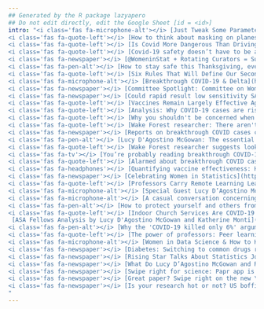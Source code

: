 ```yaml
---
## Generated by the R package lazyapero
## Do not edit directly, edit the Google Sheet [id = <id>]
intro: "<i class='fas fa-microphone-alt'></i> [Just Tweak Some Parameters](https://nssdeviations.com/154-just-tweak-some-parameters) in Not So Standard Deviations Podcast [2022] *podcast* </br></br>
<i class='fas fa-quote-left'></i> [How to think about masking on planes, trains, and buses right now](https://www.vox.com/23036148/should-i-mask-when-flying-riding-subway-bus-uber) in Vox [2022] *quoted* </br></br>
<i class='fas fa-quote-left'></i> [Is Covid More Dangerous Than Driving? How Scientists Are Parsing Covid Risks.](https://www.nytimes.com/2022/04/17/science/covid-risks.html) in The New York Times [2022] *quoted* </br></br>
<i class='fas fa-quote-left'></i> [Covid-19 safety doesn’t have to be all or nothing. Here’s how to think about it going forward.](https://www.vox.com/23000377/how-to-use-covid-data-numbers-protect-yourself-high-risk) in Vox [2022] *quoted* </br></br>
<i class='fas fa-newspaper'></i> [@WomeninStat + Rotating Curators = Success](https://magazine.amstat.org/blog/2021/12/01/womencurator/) in Amstat News Magazine [2021] *write-up* </br></br>
<i class='fas fa-pen-alt'></i> [How to stay safe this Thanksgiving, even as the COVID pandemic remains a threat](https://www.usatoday.com/story/opinion/2021/11/21/how-to-stay-safe-thanksgiving-holidays-covid-tests/8671612002/?gnt-cfr=1) in USA Today [2021] *op-ed* </br></br>
<i class='fas fa-quote-left'></i> [Six Rules That Will Define Our Second Pandemic Winter](https://www.theatlantic.com/health/archive/2021/09/six-ways-think-about-pandemic-now/620129/) in The Atlantic [2021] *quoted* </br></br>
<i class='fas fa-microphone-alt'></i> [Breakthrough COVID-19 & Delta](https://serepidemiologycounts.blubrry.net/2021/09/09/epidemiology-counts-episode-28-breakthrough-covid-19-delta/) in Epidemiology Counts, a Society for Epidemiologic Research Podcast [2021] *podcast* </br></br>
<i class='fas fa-newspaper'></i> [Committee Spotlight: Committee on Women in Statistics](https://magazine.amstat.org/blog/2021/07/01/committee-on-women-in-statistics/) in Amstat News Magazine [2021] *write-up* </br></br>
<i class='fas fa-newspaper'></i> [Could rapid result low sensitivity SARS-CoV-2 tests improve pandemic quarantine strategies?](https://www.news-medical.net/news/20210203/Could-rapid-result-low-sensitivity-SARS-CoV-2-tests-better-guide-pandemic-quarantine-strategies.aspx) in News Medical Life Sciences [2021] *write-up* </br></br>
<i class='fas fa-quote-left'></i> [Vaccines Remain Largely Effective Against Delta Variant, Counter to Claims From Fox News Guest](https://www.washingtoninformer.com/vaccines-remain-largely-effective-against-delta-variant-counter-to-claims-from-fox-news-guest/) in The Washington Informer [2021] *quoted* </br></br>
<i class='fas fa-quote-left'></i> [Analysis: Why COVID-19 cases are rising in Canada](https://ottawasun.com/diseases-and-conditions/coronavirus/covid-19-cases-rising-in-canada/wcm/57a7281a-62f2-4982-aedb-b8732fc22303) in Ottawa Sun [2021] *quoted* </br></br>
<i class='fas fa-quote-left'></i> [Why you shouldn't be concerned when more vaccinated people are getting infected than unvaccinated](https://www.abc.net.au/news/2021-08-06/coronacheck-israel-higher-numbers-vaccinated-people-infected/100353540) in RMIT ABC Fact Check [2021] *quoted* </br></br>
<i class='fas fa-quote-left'></i> [Wake Forest researcher: There aren't a lot of vaccinated people in the hospital](https://hickoryrecord.com/wake-forest-researcher-there-arent-a-lot-of-vaccinated-people-in-the-hospital/article_d7555b28-feae-11eb-b9c4-972aad27fb50.html) in Hickory Daily Record [2021] *quoted* </br></br>
<i class='fas fa-newspaper'></i> [Reports on breakthrough COVID cases causing confusion about vaccine effectiveness](https://news.wfu.edu/2021/08/11/reports-on-breakthrough-covid-cases-causing-confusion-about-vaccine-effectiveness/) in Wake Forest News [2021] *write-up* </br></br>
<i class='fas fa-pen-alt'></i> [Lucy D'Agostino McGowan: The essential stats on breakthrough cases](https://journalnow.com/opinion/columnists/lucy-dagostino-mcgowan-the-essential-stats-on-breakthrough-cases/article_95b8860e-004d-11ec-b022-77e8b9178b2a.html) in Winston-Salem Journal [2021] *op-ed* </br></br>
<i class='fas fa-quote-left'></i> [Wake Forest researcher suggests looking at breakthrough cases differently](https://journalnow.com/news/local/wake-forest-researcher-suggests-looking-at-breakthrough-cases-differently/article_63f199bc-fdeb-11eb-a5f3-cff52aab66fa.html) in Winston-Salem Journal [2021] *quoted* </br></br>
<i class='fas fa-tv'></i> [You’re probably reading breakthrough COVID-19 case numbers the wrong way. Here’s why](https://www.cbs17.com/news/north-carolina-news/youre-probably-reading-breakthrough-covid-19-case-numbers-the-wrong-way-heres-why/) in CBS Raleigh [2021] *televised interview* </br></br>
<i class='fas fa-quote-left'></i> [Alarmed about breakthrough COVID cases? Here’s how experts say to read the numbers](https://amp.newsobserver.com/article253223608.html?__twitter_impression=true) in News and Observer [2021] *quoted* </br></br>
<i class='fas fa-headphones'></i> [Quantifying vaccine effectiveness: How to properly report breakthrough cases](https://web.archive.org/web/20210725064237/https://www.bbc.co.uk/sounds/play/m000y7cq) in BBC Radio Interview with Stephen Nolan [2021] *radio* </br></br>
<i class='fas fa-newspaper'></i> [Celebrating Women in Statistics](https://magazine.amstat.org/blog/2021/03/01/lucy-dagostino-mcgowan/) in Amstat News Magazine [2021] *write-up* </br></br>
<i class='fas fa-quote-left'></i> [Professors Carry Remote Learning Learned into New Semester](https://spectrumlocalnews.com/nc/charlotte/news/2021/01/14/professors-carry-lessons-learned-into-new-semester) in Spectrum News [2021] *quoted* </br></br>
<i class='fas fa-microphone-alt'></i> [Special Guest Lucy D’Agostino McGowan](https://nssdeviations.com/118-special-guest-lucy-dagostino-mcgowan) in Not So Standard Deviations Podcast [2020] *podcast* </br></br>
<i class='fas fa-microphone-alt'></i> [A casual conversation concerning causal inference](https://changelog.com/practicalai/113) in Practical AI Podcast [2020] *podcast* </br></br>
<i class='fas fa-pen-alt'></i> [How to protect yourself and others from spreading COVID-19 at Thanksgiving dinner by Justin Lessler and Lucy D'Agostino McGowan](https://www.usatoday.com/story/opinion/2020/11/25/how-reduce-risk-getting-covid-19-thanksgiving-dinner-column/6419700002/) in USA Today Op-Ed [2020] *op-ed* </br></br>
<i class='fas fa-quote-left'></i> [Indoor Church Services Are COVID-19 Hot Spots: Here’s Why](https://www.healthline.com/health-news/indoor-church-services-are-covid-19-hot-spots-heres-why#Church-outbreaks) in Healthline [2020] *quoted* </br></br>
 [ASA Fellows Analysis by Lucy D'Agostino McGowan and Katherine Monti](https://magazine.amstat.org/blog/2020/10/01/asa-fellows-analysis/) in Amstat News Magazine [2020] *article* </br></br>
<i class='fas fa-pen-alt'></i> [Why the 'COVID-19 killed only 6%' argument is wrong by Justin Lessler and Lucy D'Agostino McGowan](https://www.usatoday.com/story/opinion/2020/09/02/why-covid-19-killed-only-6-argument-wrong-column/3454179001/) in USA Today Op-Ed [2020] *op-ed* </br></br>
<i class='fas fa-quote-left'></i> [The power of professors: Peer learning communities advance the art of teaching during a pandemic](https://news.wfu.edu/2020/08/04/the-power-of-professors-peer-learning-communities-advance-the-art-of-teaching-during-a-pandemic/) in Wake Forest News [2020] *quoted* </br></br>
<i class='fas fa-microphone-alt'></i> [Women in Data Science & How to Help](https://www.superdatascience.com/podcast/podcast-women-in-data-science) in Super Data Science Podcast [2018] *podcast* </br></br>
<i class='fas fa-newspaper'></i> [Diabetes: Switching to common drugs raises risk of complications](https://www.medicalnewstoday.com/articles/322523) in Medical News Today [2018] *write-up* </br></br>
<i class='fas fa-newspaper'></i> [Rising Star Talks About Statistics Journey, Future of the Profession](http://magazine.amstat.org/blog/2018/09/01/startalksstatistics/) in Amstat News Magazine [2018] *write-up* </br></br>
<i class='fas fa-newspaper'></i> [What Do Lucy D’Agostino McGowan and Ryan Jarrett Do When They Are Not Being Statisticians?](https://magazine.amstat.org/blog/2017/11/01/lucy-dagostino-mcgowan-and-ryan-jarrett/) in Amstat News Magazine [2017] *write-up* </br></br>
<i class='fas fa-newspaper'></i> [Swipe right for science: Papr app is \"Tinder for preprints\"](https://www.nature.com/news/swipe-right-for-science-papr-app-is-tinder-for-preprints-1.22163) in Nature [2017] *write-up* </br></br>
<i class='fas fa-newspaper'></i> [Great paper? Swipe right on the new \"Tinder for preprints\" app](http://www.sciencemag.org/news/2017/06/great-paper-swipe-right-new-tinder-preprints-app) in Science [2017] *write-up* </br></br>
<i class='fas fa-newspaper'></i> [Is your research hot or not? US boffins create \"Tinder for preprints\"](https://www.theregister.co.uk/2017/06/19/science_research_tinder_preprint_app/) in The Register [2017] *write-up* </br></br>
"
---
```

